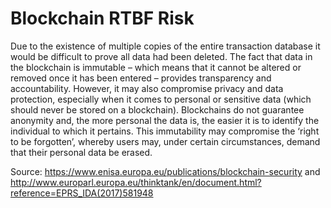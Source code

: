 # Blockchain RTBF Risk

Due to the existence of multiple copies of the entire transaction database
it would be difficult to prove all data had been deleted. The fact that data
in the blockchain is immutable – which means that it cannot be altered or
removed once it has been entered – provides transparency and accountability.
However, it may also compromise privacy and data protection, especially when
it comes to personal or sensitive data (which should never be stored on a
blockchain). Blockchains do not guarantee anonymity and, the more personal
the data is, the easier it is to identify the individual to which it pertains. This
immutability may compromise the ‘right to be forgotten’, whereby users may,
under certain circumstances, demand that their personal data be erased.

Source: https://www.enisa.europa.eu/publications/blockchain-security and
http://www.europarl.europa.eu/thinktank/en/document.html?reference=EPRS_IDA(2017)581948


